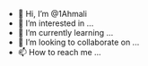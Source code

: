 - 👋 Hi, I’m @1Ahmali
- 👀 I’m interested in ...
- 🌱 I’m currently learning ...
- 💞️ I’m looking to collaborate on ...
- 📫 How to reach me ...

<!---
1Ahmali/1Ahmali is a ✨ special ✨ repository because its `README.md` (this file) appears on your GitHub profile.
You can click the Preview link to take a look at your changes.
--->

